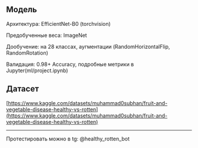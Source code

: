 ## Модель

Архитектура: EfficientNet-B0 (torchvision)

Предобученные веса: ImageNet

Дообучение: на 28 классах, аугментации (RandomHorizontalFlip, RandomRotation)

Валидация: 0.98+ Accuracy, подробные метрики в Jupyter(ml/project.ipynb)


## Датасет
[https://www.kaggle.com/datasets/muhammad0subhan/fruit-and-vegetable-disease-healthy-vs-rotten](https://www.kaggle.com/datasets/muhammad0subhan/fruit-and-vegetable-disease-healthy-vs-rotten)

---

Протестировать можно в tg: @healthy_rotten_bot
